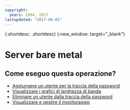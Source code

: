 ```yaml
---
copyright:
  years: 1994, 2017
lastupdated: "2017-06-01"
---
```


{:shortdesc: .shortdesc}
{:new_window: target="_blank"}

# Server bare metal

## Come eseguo questa operazione?
* [Aggiungere un utente per la traccia della password](../vsi/passwords/add-user-password-tracking.html)
* [Visualizzare i grafici di larghezza di banda](../network/view-bandwidth-graphs.html)
* [Eliminare un utente dalla traccia della password](../vsi/passwords/delete-user-password-tracking.html)
* [Visualizzare e gestire il monitoraggio](../vsi/view-and-manage-monitoring.html)
